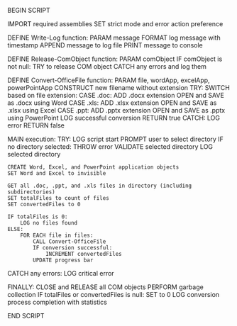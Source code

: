 BEGIN SCRIPT

IMPORT required assemblies
SET strict mode and error action preference

DEFINE Write-Log function:
    PARAM message
    FORMAT log message with timestamp
    APPEND message to log file
    PRINT message to console

DEFINE Release-ComObject function:
    PARAM comObject
    IF comObject is not null:
        TRY to release COM object
        CATCH any errors and log them

DEFINE Convert-OfficeFile function:
    PARAM file, wordApp, excelApp, powerPointApp
    CONSTRUCT new filename without extension
    TRY:
        SWITCH based on file extension:
            CASE .doc:
                ADD .docx extension
                OPEN and SAVE as .docx using Word
            CASE .xls:
                ADD .xlsx extension
                OPEN and SAVE as .xlsx using Excel
            CASE .ppt:
                ADD .pptx extension
                OPEN and SAVE as .pptx using PowerPoint
        LOG successful conversion
        RETURN true
    CATCH:
        LOG error
        RETURN false

MAIN execution:
TRY:
    LOG script start
    PROMPT user to select directory
    IF no directory selected:
        THROW error
    VALIDATE selected directory
    LOG selected directory

    CREATE Word, Excel, and PowerPoint application objects
    SET Word and Excel to invisible

    GET all .doc, .ppt, and .xls files in directory (including subdirectories)
    SET totalFiles to count of files
    SET convertedFiles to 0

    IF totalFiles is 0:
        LOG no files found
    ELSE:
        FOR EACH file in files:
            CALL Convert-OfficeFile
            IF conversion successful:
                INCREMENT convertedFiles
            UPDATE progress bar

CATCH any errors:
    LOG critical error

FINALLY:
    CLOSE and RELEASE all COM objects
    PERFORM garbage collection
    IF totalFiles or convertedFiles is null:
        SET to 0
    LOG conversion process completion with statistics

END SCRIPT
